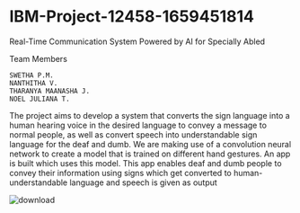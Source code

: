 # IBM-Project-12458-1659451814
Real-Time Communication System Powered by AI for Specially Abled


Team Members


    SWETHA P.M.
    NANTHITHA V.
    THARANYA MAANASHA J.
    NOEL JULIANA T.
    
    
    
The project aims to develop a system that converts the sign language into a human hearing voice in the desired language to convey a message to normal people, as well as convert speech into understandable sign language for the deaf and dumb. We are making use of a convolution neural network to create a model that is trained on different hand gestures. An app is built which uses this model. This app enables deaf and dumb people to convey their information using signs which get converted to human-understandable language and speech is given as output

![download](https://user-images.githubusercontent.com/80115906/202858940-32a4c89b-ab7b-4769-ba8c-71c5f781aca3.png)
